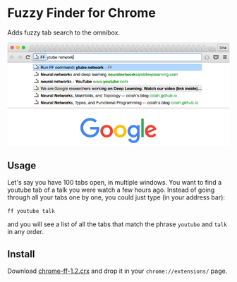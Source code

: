 # Fuzzy Finder for Chrome

Adds fuzzy tab search to the omnibox.

<p align="center"> <a href="#"><img src="screenshot.png"/></a> </p>

## Usage

Let's say you have 100 tabs open, in multiple windows.
You want to find a youtube tab of a talk you were watch a few hours ago.
Instead of going through all your tabs one by one, you could just type (in your address bar):

    ff youtube talk

and you will see a list of all the tabs that match the phrase `youtube` and `talk` in any order.

## Install

Download [chrome-ff-1.2.crx](https://github.com/siadat/chrome-ff/releases/download/1.2/chrome-ff-1.2.crx)
and drop it in your `chrome://extensions/` page.
